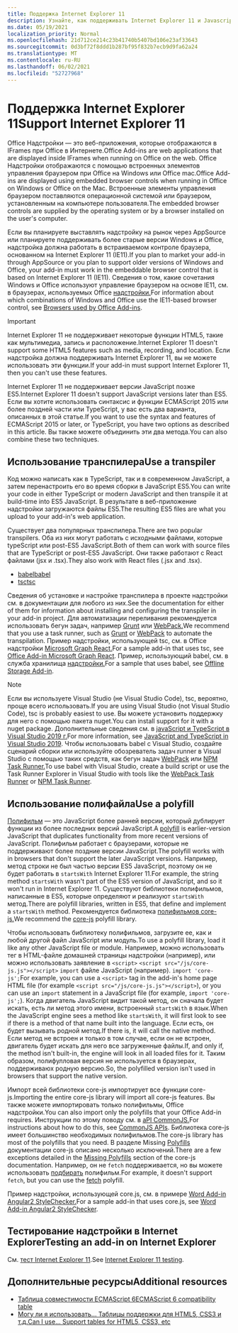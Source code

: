 ```yaml
---
title: Поддержка Internet Explorer 11
description: Узнайте, как поддерживать Internet Explorer 11 и Javascript ES5 в надстройки.
ms.date: 05/19/2021
localization_priority: Normal
ms.openlocfilehash: 21d712ce214c23b41740b5407bd106e23af33643
ms.sourcegitcommit: 0d3bf72f8ddd1b287bf95f832b7ecb9d9fa62a24
ms.translationtype: MT
ms.contentlocale: ru-RU
ms.lasthandoff: 06/02/2021
ms.locfileid: "52727968"
---
```

# <a name="support-internet-explorer-11"></a><span data-ttu-id="9d004-103">Поддержка Internet Explorer 11</span><span class="sxs-lookup"><span data-stu-id="9d004-103">Support Internet Explorer 11</span></span>

<span data-ttu-id="9d004-104">Office Надстройки — это веб-приложения, которые отображаются в IFrames при Office в Интернете.</span><span class="sxs-lookup"><span data-stu-id="9d004-104">Office Add-ins are web applications that are displayed inside IFrames when running on Office on the web.</span></span> <span data-ttu-id="9d004-105">Office Надстройки отображаются с помощью встроенных элементов управления браузером при Office на Windows или Office mac.</span><span class="sxs-lookup"><span data-stu-id="9d004-105">Office Add-ins are displayed using embedded browser controls when running in Office on Windows or Office on the Mac.</span></span> <span data-ttu-id="9d004-106">Встроенные элементы управления браузером поставляются операционной системой или браузером, установленным на компьютере пользователя.</span><span class="sxs-lookup"><span data-stu-id="9d004-106">The embedded browser controls are supplied by the operating system or by a browser installed on the user's computer.</span></span>

<span data-ttu-id="9d004-107">Если вы планируете выставлять надстройку на рынок через AppSource или планируете поддерживать более старые версии Windows и Office, надстройка должна работать в встраиваемом контроле браузера, основанном на Internet Explorer 11 (IE11).</span><span class="sxs-lookup"><span data-stu-id="9d004-107">If you plan to market your add-in through AppSource or you plan to support older versions of Windows and Office, your add-in must work in the embeddable browser control that is based on Internet Explorer 11 (IE11).</span></span> <span data-ttu-id="9d004-108">Сведения о том, какие сочетания Windows и Office используют управление браузером на основе IE11, см. в браузерах, используемых Office [надстройки.](../concepts/browsers-used-by-office-web-add-ins.md)</span><span class="sxs-lookup"><span data-stu-id="9d004-108">For information about which combinations of Windows and Office use the IE11-based browser control, see [Browsers used by Office Add-ins](../concepts/browsers-used-by-office-web-add-ins.md).</span></span>

> [!IMPORTANT]
> <span data-ttu-id="9d004-109">Internet Explorer 11 не поддерживает некоторые функции HTML5, такие как мультимедиа, запись и расположение.</span><span class="sxs-lookup"><span data-stu-id="9d004-109">Internet Explorer 11 doesn't support some HTML5 features such as media, recording, and location.</span></span> <span data-ttu-id="9d004-110">Если надстройка должна поддерживать Internet Explorer 11, вы не можете использовать эти функции.</span><span class="sxs-lookup"><span data-stu-id="9d004-110">If your add-in must support Internet Explorer 11, then you can't use these features.</span></span>

<span data-ttu-id="9d004-111">Internet Explorer 11 не поддерживает версии JavaScript позже ES5.</span><span class="sxs-lookup"><span data-stu-id="9d004-111">Internet Explorer 11 doesn't support JavaScript versions later than ES5.</span></span> <span data-ttu-id="9d004-112">Если вы хотите использовать синтаксис и функции ECMAScript 2015 или более поздней части или TypeScript, у вас есть два варианта, описанных в этой статье.</span><span class="sxs-lookup"><span data-stu-id="9d004-112">If you want to use the syntax and features of ECMAScript 2015 or later, or TypeScript, you have two options as described in this article.</span></span> <span data-ttu-id="9d004-113">Вы также можете объединить эти два метода.</span><span class="sxs-lookup"><span data-stu-id="9d004-113">You can also combine these two techniques.</span></span>

## <a name="use-a-transpiler"></a><span data-ttu-id="9d004-114">Использование транспилера</span><span class="sxs-lookup"><span data-stu-id="9d004-114">Use a transpiler</span></span>

<span data-ttu-id="9d004-115">Код можно написать как в TypeScript, так и в современном JavaScript, а затем перенастроить его во время сборки в JavaScript ES5.</span><span class="sxs-lookup"><span data-stu-id="9d004-115">You can write your code in either TypeScript or modern JavaScript and then transpile it at build-time into ES5 JavaScript.</span></span> <span data-ttu-id="9d004-116">В результате в веб-приложение надстройки загружаются файлы ES5.</span><span class="sxs-lookup"><span data-stu-id="9d004-116">The resulting ES5 files are what you upload to your add-in's web application.</span></span>

<span data-ttu-id="9d004-117">Существует два популярных транспилера.</span><span class="sxs-lookup"><span data-stu-id="9d004-117">There are two popular transpilers.</span></span> <span data-ttu-id="9d004-118">Оба из них могут работать с исходными файлами, которые typeScript или post-ES5 JavaScript.</span><span class="sxs-lookup"><span data-stu-id="9d004-118">Both of them can work with source files that are TypeScript or post-ES5 JavaScript.</span></span> <span data-ttu-id="9d004-119">Они также работают с React файлами (jsx и .tsx).</span><span class="sxs-lookup"><span data-stu-id="9d004-119">They also work with React files (.jsx and .tsx).</span></span>

- [<span data-ttu-id="9d004-120">babel</span><span class="sxs-lookup"><span data-stu-id="9d004-120">babel</span></span>](https://babeljs.io/)
- [<span data-ttu-id="9d004-121">tsc</span><span class="sxs-lookup"><span data-stu-id="9d004-121">tsc</span></span>](https://www.typescriptlang.org/index.html)

<span data-ttu-id="9d004-122">Сведения об установке и настройке транспилера в проекте надстройки см. в документации для любого из них.</span><span class="sxs-lookup"><span data-stu-id="9d004-122">See the documentation for either of them for information about installing and configuring the transpiler in your add-in project.</span></span> <span data-ttu-id="9d004-123">Для автоматизации переливания рекомендуется использовать бегун задач, например [Grunt](https://gruntjs.com/) или [WebPack.](https://webpack.js.org/)</span><span class="sxs-lookup"><span data-stu-id="9d004-123">We recommend that you use a task runner, such as [Grunt](https://gruntjs.com/) or [WebPack](https://webpack.js.org/) to automate the transpilation.</span></span> <span data-ttu-id="9d004-124">Пример надстройки, использующей tsc, см. в Office надстройки [Microsoft Graph React.](https://github.com/OfficeDev/PnP-OfficeAddins/tree/3ce0e1b74152dbbe8306a091696bc4455c04c0a1/Samples/auth/Office-Add-in-Microsoft-Graph-React)</span><span class="sxs-lookup"><span data-stu-id="9d004-124">For a sample add-in that uses tsc, see [Office Add-in Microsoft Graph React](https://github.com/OfficeDev/PnP-OfficeAddins/tree/3ce0e1b74152dbbe8306a091696bc4455c04c0a1/Samples/auth/Office-Add-in-Microsoft-Graph-React).</span></span> <span data-ttu-id="9d004-125">Пример, использующий babel, см. в служба хранилища [надстройки.](https://github.com/OfficeDev/PnP-OfficeAddins/tree/3ce0e1b74152dbbe8306a091696bc4455c04c0a1/Samples/Excel.OfflineStorageAddin)</span><span class="sxs-lookup"><span data-stu-id="9d004-125">For a sample that uses babel, see [Offline Storage Add-in](https://github.com/OfficeDev/PnP-OfficeAddins/tree/3ce0e1b74152dbbe8306a091696bc4455c04c0a1/Samples/Excel.OfflineStorageAddin).</span></span>

> [!NOTE]
> <span data-ttu-id="9d004-126">Если вы используете Visual Studio (не Visual Studio Code), tsc, вероятно, проще всего использовать.</span><span class="sxs-lookup"><span data-stu-id="9d004-126">If you are using Visual Studio (not Visual Studio Code), tsc is probably easiest to use.</span></span> <span data-ttu-id="9d004-127">Вы можете установить поддержку для него с помощью пакета nuget.</span><span class="sxs-lookup"><span data-stu-id="9d004-127">You can install support for it with a nuget package.</span></span> <span data-ttu-id="9d004-128">Дополнительные сведения см. в [javaScript и TypeScript в Visual Studio 2019 г.](/visualstudio/javascript/javascript-in-vs-2019)</span><span class="sxs-lookup"><span data-stu-id="9d004-128">For more information, see [JavaScript and TypeScript in Visual Studio 2019](/visualstudio/javascript/javascript-in-vs-2019).</span></span> <span data-ttu-id="9d004-129">Чтобы использовать babel с Visual Studio, создайте сценарий сборки или используйте обозреватель задач runner в Visual Studio с помощью таких средств, как бегун задач [WebPack](https://marketplace.visualstudio.com/items?itemName=MadsKristensen.WebPackTaskRunner) или [NPM Task Runner.](https://marketplace.visualstudio.com/items?itemName=MadsKristensen.NPMTaskRunner)</span><span class="sxs-lookup"><span data-stu-id="9d004-129">To use babel with Visual Studio, create a build script or use the Task Runner Explorer in Visual Studio with tools like the [WebPack Task Runner](https://marketplace.visualstudio.com/items?itemName=MadsKristensen.WebPackTaskRunner) or [NPM Task Runner](https://marketplace.visualstudio.com/items?itemName=MadsKristensen.NPMTaskRunner).</span></span>

## <a name="use-a-polyfill"></a><span data-ttu-id="9d004-130">Использование полифайла</span><span class="sxs-lookup"><span data-stu-id="9d004-130">Use a polyfill</span></span>

<span data-ttu-id="9d004-131">[Полифильм](https://en.wikipedia.org/wiki/Polyfill_(programming)) — это JavaScript более ранней версии, который дублирует функции из более последних версий JavaScript.</span><span class="sxs-lookup"><span data-stu-id="9d004-131">A [polyfill](https://en.wikipedia.org/wiki/Polyfill_(programming)) is earlier-version JavaScript that duplicates functionality from more recent versions of JavaScript.</span></span> <span data-ttu-id="9d004-132">Полифильм работает с браузерами, которые не поддерживают более поздние версии JavaScript.</span><span class="sxs-lookup"><span data-stu-id="9d004-132">The polyfill works with in browsers that don't support the later JavaScript versions.</span></span> <span data-ttu-id="9d004-133">Например, метод строки не был частью версии ES5 JavaScript, поэтому он не будет работать в `startsWith` Internet Explorer 11.</span><span class="sxs-lookup"><span data-stu-id="9d004-133">For example, the string method `startsWith` wasn't part of the ES5 version of JavaScript, and so it won't run in Internet Explorer 11.</span></span> <span data-ttu-id="9d004-134">Существуют библиотеки полифильмов, написанные в ES5, которые определяют и реализуют `startsWith` метод.</span><span class="sxs-lookup"><span data-stu-id="9d004-134">There are polyfill libraries, written in ES5, that define and implement a `startsWith` method.</span></span> <span data-ttu-id="9d004-135">Рекомендуется библиотека [полифильмов core-js.](https://github.com/zloirock/core-js)</span><span class="sxs-lookup"><span data-stu-id="9d004-135">We recommend the [core-js](https://github.com/zloirock/core-js) polyfill library.</span></span>

<span data-ttu-id="9d004-136">Чтобы использовать библиотеку полифильмов, загрузите ее, как и любой другой файл JavaScript или модуль.</span><span class="sxs-lookup"><span data-stu-id="9d004-136">To use a polyfill library, load it like any other JavaScript file or module.</span></span> <span data-ttu-id="9d004-137">Например, можно использовать тег в HTML-файле домашней страницы надстройки (например), или можно использовать заявление в `<script>` `<script src="/js/core-js.js"></script>` `import` файле JavaScript (например). `import 'core-js';`</span><span class="sxs-lookup"><span data-stu-id="9d004-137">For example, you can use a `<script>` tag in the add-in's home page HTML file (for example `<script src="/js/core-js.js"></script>`), or you can use an `import` statement in a JavaScript file (for example, `import 'core-js';`).</span></span> <span data-ttu-id="9d004-138">Когда двигатель JavaScript видит такой метод, он сначала будет искать, есть ли метод этого имени, встроенный `startsWith` в язык.</span><span class="sxs-lookup"><span data-stu-id="9d004-138">When the JavaScript engine sees a method like `startsWith`, it will first look to see if there is a method of that name built into the language.</span></span> <span data-ttu-id="9d004-139">Если есть, он будет вызывать родной метод.</span><span class="sxs-lookup"><span data-stu-id="9d004-139">If there is, it will call the native method.</span></span> <span data-ttu-id="9d004-140">Если метод не встроен и только в том случае, если он не встроен, двигатель будет искать для него все загруженные файлы.</span><span class="sxs-lookup"><span data-stu-id="9d004-140">If, and only if, the method isn't built-in, the engine will look in all loaded files for it.</span></span> <span data-ttu-id="9d004-141">Таким образом, полифулловая версия не используется в браузерах, поддерживаюх родную версию.</span><span class="sxs-lookup"><span data-stu-id="9d004-141">So, the polyfilled version isn't used in browsers that support the native version.</span></span>

<span data-ttu-id="9d004-142">Импорт всей библиотеки core-js импортирует все функции core-js.</span><span class="sxs-lookup"><span data-stu-id="9d004-142">Importing the entire core-js library will import all core-js features.</span></span> <span data-ttu-id="9d004-143">Вы также можете импортировать только полифильмы, Office надстройки.</span><span class="sxs-lookup"><span data-stu-id="9d004-143">You can also import only the polyfills that your Office Add-in requires.</span></span> <span data-ttu-id="9d004-144">Инструкции по этому поводу см. в [aPI CommonJS.](https://github.com/zloirock/core-js#commonjs-api)</span><span class="sxs-lookup"><span data-stu-id="9d004-144">For instructions about how to do this, see [CommonJS APIs](https://github.com/zloirock/core-js#commonjs-api).</span></span> <span data-ttu-id="9d004-145">Библиотека core-js имеет большинство необходимых полифильмов.</span><span class="sxs-lookup"><span data-stu-id="9d004-145">The core-js library has most of the polyfills that you need.</span></span> <span data-ttu-id="9d004-146">В разделе Missing [Polyfills](https://github.com/zloirock/core-js#missing-polyfills) документации core-js описано несколько исключений.</span><span class="sxs-lookup"><span data-stu-id="9d004-146">There are a few exceptions detailed in the [Missing Polyfills](https://github.com/zloirock/core-js#missing-polyfills) section of the core-js documentation.</span></span> <span data-ttu-id="9d004-147">Например, он не `fetch` поддерживается, но вы можете использовать [подбирать](https://github.com/github/fetch) полифильм.</span><span class="sxs-lookup"><span data-stu-id="9d004-147">For example, it doesn't support `fetch`, but you can use the [fetch](https://github.com/github/fetch) polyfill.</span></span>

<span data-ttu-id="9d004-148">Пример надстройки, использующей core.js, см. в примере [Word Add-in Angular2 StyleChecker.](https://github.com/OfficeDev/Word-Add-in-Angular2-StyleChecker)</span><span class="sxs-lookup"><span data-stu-id="9d004-148">For a sample add-in that uses core.js, see [Word Add-in Angular2 StyleChecker](https://github.com/OfficeDev/Word-Add-in-Angular2-StyleChecker).</span></span>

## <a name="testing-an-add-in-on-internet-explorer"></a><span data-ttu-id="9d004-149">Тестирование надстройки в Internet Explorer</span><span class="sxs-lookup"><span data-stu-id="9d004-149">Testing an add-in on Internet Explorer</span></span>

<span data-ttu-id="9d004-150">См. [тест Internet Explorer 11](../testing/ie-11-testing.md).</span><span class="sxs-lookup"><span data-stu-id="9d004-150">See [Internet Explorer 11 testing](../testing/ie-11-testing.md).</span></span>

## <a name="additional-resources"></a><span data-ttu-id="9d004-151">Дополнительные ресурсы</span><span class="sxs-lookup"><span data-stu-id="9d004-151">Additional resources</span></span>

- [<span data-ttu-id="9d004-152">Таблица совместимости ECMAScript 6</span><span class="sxs-lookup"><span data-stu-id="9d004-152">ECMAScript 6 compatibility table</span></span>](https://kangax.github.io/compat-table/es6/)
- [<span data-ttu-id="9d004-153">Могу ли я использовать... Таблицы поддержки для HTML5, CSS3 и т.д.</span><span class="sxs-lookup"><span data-stu-id="9d004-153">Can I use... Support tables for HTML5, CSS3, etc</span></span>](https://caniuse.com/)

